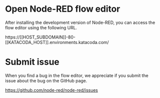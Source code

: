 # Open Node-RED flow editor
After installing the development version of Node-RED, you can access the flow editor using the following URL.

https://[[HOST_SUBDOMAIN]]-80-[[KATACODA_HOST]].environments.katacoda.com/

# Submit issue
When you find a bug in the flow editor, we appreciate if you submit the issue about the bug on the GitHub page.

https://github.com/node-red/node-red/issues
